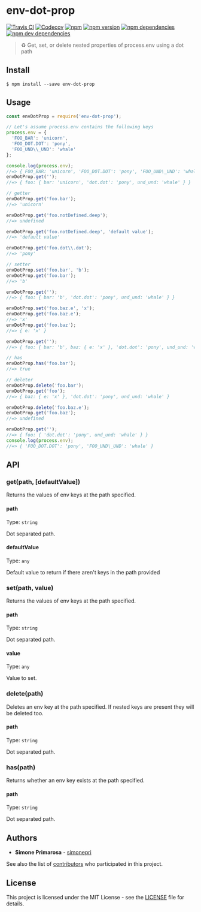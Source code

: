 # env-dot-prop
[![Travis CI](https://travis-ci.org/simonepri/env-dot-prop.svg?branch=master)](https://travis-ci.org/simonepri/env-dot-prop) [![Codecov](https://img.shields.io/codecov/c/github/simonepri/env-dot-prop/master.svg)](https://codecov.io/gh/simonepri/env-dot-prop) [![npm](https://img.shields.io/npm/dm/env-dot-prop.svg)](https://www.npmjs.com/package/env-dot-prop) [![npm version](https://img.shields.io/npm/v/env-dot-prop.svg)](https://www.npmjs.com/package/env-dot-prop) [![npm dependencies](https://david-dm.org/simonepri/env-dot-prop.svg)](https://david-dm.org/simonepri/env-dot-prop) [![npm dev dependencies](https://david-dm.org/simonepri/env-dot-prop/dev-status.svg)](https://david-dm.org/simonepri/env-dot-prop#info=devDependencies)
> ♻️ Get, set, or delete nested properties of process.env using a dot path


## Install

```
$ npm install --save env-dot-prop
```

## Usage

```js
const envDotProp = require('env-dot-prop');

// Let's assume process.env contains the following keys
process.env = {
  'FOO_BAR': 'unicorn',
  'FOO_DOT.DOT': 'pony',
  'FOO_UND\\_UND': 'whale'
};

console.log(process.env);
//=> { FOO_BAR: 'unicorn', 'FOO_DOT.DOT': 'pony', 'FOO_UND\_UND': 'whale' }
envDotProp.get('');
//=> { foo: { bar: 'unicorn', 'dot.dot': 'pony', und_und: 'whale' } }

// getter
envDotProp.get('foo.bar');
//=> 'unicorn'

envDotProp.get('foo.notDefined.deep');
//=> undefined

envDotProp.get('foo.notDefined.deep', 'default value');
//=> 'default value'

envDotProp.get('foo.dot\\.dot');
//=> 'pony'

// setter
envDotProp.set('foo.bar', 'b');
envDotProp.get('foo.bar');
//=> 'b'

envDotProp.get('');
//=> { foo: { bar: 'b', 'dot.dot': 'pony', und_und: 'whale' } }

envDotProp.set('foo.baz.e', 'x');
envDotProp.get('foo.baz.e');
//=> 'x'
envDotProp.get('foo.baz');
//=> { e: 'x' }

envDotProp.get('');
//=> { foo: { bar: 'b', baz: { e: 'x' }, 'dot.dot': 'pony', und_und: 'whale' } }

// has
envDotProp.has('foo.bar');
//=> true

// deleter
envDotProp.delete('foo.bar');
envDotProp.get('foo');
//=> { baz: { e: 'x' }, 'dot.dot': 'pony', und_und: 'whale' }

envDotProp.delete('foo.baz.e');
envDotProp.get('foo.baz');
//=> undefined

envDotProp.get('');
//=> { foo: { 'dot.dot': 'pony', und_und: 'whale' } }
console.log(process.env);
//=> { 'FOO_DOT.DOT': 'pony', 'FOO_UND\_UND': 'whale' }
```

## API

### get(path, [defaultValue])

Returns the values of env keys at the path specified.

#### path

Type: `string`

Dot separated path.

#### defaultValue

Type: `any`

Default value to return if there aren't keys in the path provided

### set(path, value)

Returns the values of env keys at the path specified.

#### path

Type: `string`

Dot separated path.

#### value

Type: `any`

Value to set.

### delete(path)

Deletes an env key at the path specified. If nested keys are present they will be deleted too.

#### path

Type: `string`

Dot separated path.

### has(path)

Returns whether an env key exists at the path specified.

#### path

Type: `string`

Dot separated path.


## Authors
* **Simone Primarosa** - [simonepri](https://github.com/simonepri)

See also the list of [contributors](https://github.com/simonepri/env-dot-prop/contributors) who participated in this project.

## License
This project is licensed under the MIT License - see the [LICENSE](LICENSE) file for details.

